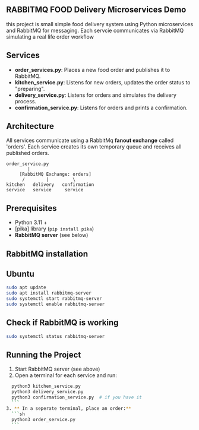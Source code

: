 ## RABBITMQ FOOD Delivery Microservices Demo
this project is small simple food delivery system using Python microservices and RabbitMQ for messaging. Each servcie communicates via RabbitMQ simulating a real life order workflow

## Services

- **order_services.py**: Places a new food order and publishes it to RabbitMQ.
- **kitchen_service.py**: Listens for new orders, updates the order status to "preparing".
- **delivery_service.py**: Listens for orders and simulates the delivery process.
- **confirmation_service.py**: Listens for orders and prints a confirmation.

## Architecture
All services communicate using a RabbitMq **fanout exchange** called 'orders'. Each service creates its own temporary queue and receives all published orders.

```
order_service.py
        |
     [RabbitMQ Exchange: orders]
      /        |         \
kitchen   delivery   confirmation
service   service     service
```

## Prerequisites 
- Python 3.11 +
- [pika] library (`pip install pika`)
- **RabbitMQ server** (see below)

## RabbitMQ installation

## Ubuntu
```sh
sudo apt update
sudo apt install rabbitmq-server
sudo systemctl start rabbitmq-server
sudo systemctl enable rabbitmq-server
```
## Check if RabbitMQ is working

```sh
sudo systemctl status rabbitmq-server
```

## Running the Project
1. Start RabbitMQ server (see above)
2. Open a terminal for each service and run:
  ```sh
    python3 kitchen_service.py
    python3 delivery_service.py
    python3 confirmation_service.py  # if you have it
    ```
3. ** In a seperate terminal, place an order:**
    ```sh
    python3 order_service.py
    ```
